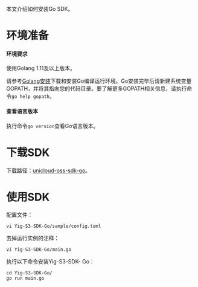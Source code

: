 ﻿
本文介绍如何安装Go SDK。

# 环境准备

#### 环境要求

使用Golang 1.11及以上版本。

请参考[Golang安装](https://golang.org/doc/install/source)下载和安装Go编译运行环境。Go安装完毕后请新建系统变量GOPATH，并将其指向您的代码目录。要了解更多GOPATH相关信息，请执行命令`go help gopath`。

#### 查看语言版本

执行命令`go version`查看Go语言版本。


# 下载SDK

下载路径：[unicloud-oss-sdk-go](https://portal.oss-cn-north-1.unicloudsrv.com/impact/unicloud-oss-sdk-go.zip)。

# 使用SDK

配置文件：

```
vi Yig-S3-SDK-Go/sample/config.toml
```

去掉运行实例的注释：

```
vi Yig-S3-SDK-Go/main.go
```

执行以下命令安装Yig-S3-SDK- Go：

```language-bash
cd Yig-S3-SDK-Go/ 
go run main.go
```

